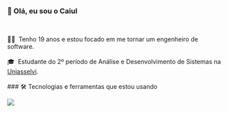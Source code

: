 ### 👋 Olá, eu sou o Caiul

<br>

<p align="left">
  👨‍💻&nbsp;&nbsp;Tenho 19 anos e estou focado em me tornar um engenheiro de software.
  <br><br>
  🎓&nbsp;&nbsp;Estudante do 2º período de Análise e Desenvolvimento de Sistemas na <a href="https://portal.uniasselvi.com.br/" target="_blank">Uniasselvi</a>.
  <br><br>
### 🛠️ Tecnologias e ferramentas que estou usando

<br>

<p align="left">
  <a href="https://skillicons.dev">
    <img src="https://skillicons.dev/icons?i=java,html,css,idea,github" />
  </a>
</p>
